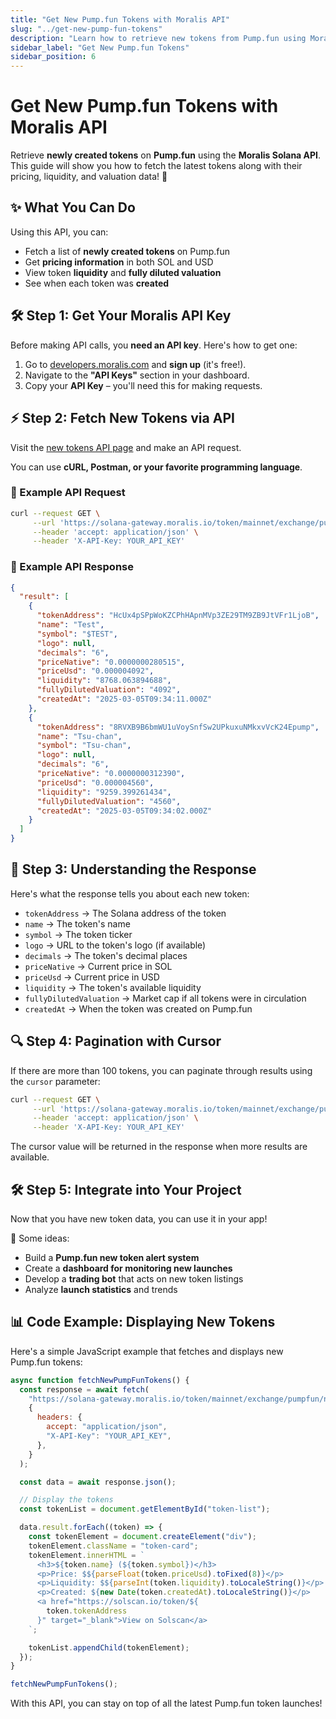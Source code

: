 ```yaml
---
title: "Get New Pump.fun Tokens with Moralis API"
slug: "../get-new-pump-fun-tokens"
description: "Learn how to retrieve new tokens from Pump.fun using Moralis' Solana APIs."
sidebar_label: "Get New Pump.fun Tokens"
sidebar_position: 6
---
```


# Get New Pump.fun Tokens with Moralis API

Retrieve **newly created tokens** on **Pump.fun** using the **Moralis Solana API**. This guide will show you how to fetch the latest tokens along with their pricing, liquidity, and valuation data! 🚀

## ✨ What You Can Do

Using this API, you can:

- Fetch a list of **newly created tokens** on Pump.fun
- Get **pricing information** in both SOL and USD
- View token **liquidity** and **fully diluted valuation**
- See when each token was **created**

## 🛠 Step 1: Get Your Moralis API Key

Before making API calls, you **need an API key**. Here's how to get one:

1. Go to [developers.moralis.com](https://developers.moralis.com/) and **sign up** (it's free!).
2. Navigate to the **"API Keys"** section in your dashboard.
3. Copy your **API Key** – you'll need this for making requests.

## ⚡ Step 2: Fetch New Tokens via API

Visit the [new tokens API page](https://docs.moralis.com/web3-data-api/solana/reference/get-new-tokens-by-exchange) and make an API request.

You can use **cURL, Postman, or your favorite programming language**.

### 📝 Example API Request

```sh
curl --request GET \
     --url 'https://solana-gateway.moralis.io/token/mainnet/exchange/pumpfun/new?limit=100' \
     --header 'accept: application/json' \
     --header 'X-API-Key: YOUR_API_KEY'
```

### 📝 Example API Response

```json
{
  "result": [
    {
      "tokenAddress": "HcUx4pSPpWoKZCPhHApnMVp3ZE29TM9ZB9JtVFr1LjoB",
      "name": "Test",
      "symbol": "$TEST",
      "logo": null,
      "decimals": "6",
      "priceNative": "0.0000000280515",
      "priceUsd": "0.000004092",
      "liquidity": "8768.063894688",
      "fullyDilutedValuation": "4092",
      "createdAt": "2025-03-05T09:34:11.000Z"
    },
    {
      "tokenAddress": "8RVXB9B6bmWU1uVoySnfSw2UPkuxuNMkxvVcK24Epump",
      "name": "Tsu-chan",
      "symbol": "Tsu-chan",
      "logo": null,
      "decimals": "6",
      "priceNative": "0.0000000312390",
      "priceUsd": "0.000004560",
      "liquidity": "9259.399261434",
      "fullyDilutedValuation": "4560",
      "createdAt": "2025-03-05T09:34:02.000Z"
    }
  ]
}
```

## 📖 Step 3: Understanding the Response

Here's what the response tells you about each new token:

- `tokenAddress` → The Solana address of the token
- `name` → The token's name
- `symbol` → The token ticker
- `logo` → URL to the token's logo (if available)
- `decimals` → The token's decimal places
- `priceNative` → Current price in SOL
- `priceUsd` → Current price in USD
- `liquidity` → The token's available liquidity
- `fullyDilutedValuation` → Market cap if all tokens were in circulation
- `createdAt` → When the token was created on Pump.fun

## 🔍 Step 4: Pagination with Cursor

If there are more than 100 tokens, you can paginate through results using the `cursor` parameter:

```sh
curl --request GET \
     --url 'https://solana-gateway.moralis.io/token/mainnet/exchange/pumpfun/new?limit=100&cursor=YOUR_CURSOR' \
     --header 'accept: application/json' \
     --header 'X-API-Key: YOUR_API_KEY'
```

The cursor value will be returned in the response when more results are available.

## 🛠 Step 5: Integrate into Your Project

Now that you have new token data, you can use it in your app!

🎯 Some ideas:

- Build a **Pump.fun new token alert system**
- Create a **dashboard for monitoring new launches**
- Develop a **trading bot** that acts on new token listings
- Analyze **launch statistics** and trends

## 📊 Code Example: Displaying New Tokens

Here's a simple JavaScript example that fetches and displays new Pump.fun tokens:

```javascript
async function fetchNewPumpFunTokens() {
  const response = await fetch(
    "https://solana-gateway.moralis.io/token/mainnet/exchange/pumpfun/new?limit=10",
    {
      headers: {
        accept: "application/json",
        "X-API-Key": "YOUR_API_KEY",
      },
    }
  );

  const data = await response.json();

  // Display the tokens
  const tokenList = document.getElementById("token-list");

  data.result.forEach((token) => {
    const tokenElement = document.createElement("div");
    tokenElement.className = "token-card";
    tokenElement.innerHTML = `
      <h3>${token.name} (${token.symbol})</h3>
      <p>Price: $${parseFloat(token.priceUsd).toFixed(8)}</p>
      <p>Liquidity: $${parseInt(token.liquidity).toLocaleString()}</p>
      <p>Created: ${new Date(token.createdAt).toLocaleString()}</p>
      <a href="https://solscan.io/token/${
        token.tokenAddress
      }" target="_blank">View on Solscan</a>
    `;

    tokenList.appendChild(tokenElement);
  });
}

fetchNewPumpFunTokens();
```

With this API, you can stay on top of all the latest Pump.fun token launches!
